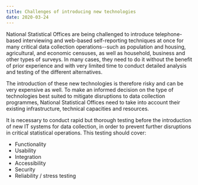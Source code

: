```yaml
---
title: Challenges of introducing new technologies
date: 2020-03-24
---
```


National Statistical Offices are being challenged to introduce telephone-based
interviewing and web-based self-reporting techniques at once for many critical
data collection operations--such as population and housing, agricultural, and
economic censuses, as well as household, business and other types of surveys. In
many cases, they need to do it without the benefit of prior experience and with
very limited time to conduct detailed analysis and testing of the different
alternatives.

The introduction of these new technologies is therefore risky and can be very
expensive as well. To make an informed decision on the type of technologies best
suited to mitigate disruptions to data collection programmes, National
Statistical Offices need to take into account their existing infrastructure,
technical capacities and resources.

It is necessary to conduct rapid but thorough testing before the introduction of
new IT systems for data collection, in order to prevent further disruptions in
critical statistical operations. This testing should cover:

- Functionality
- Usability
- Integration
- Accessibility
- Security
- Reliability / stress testing
